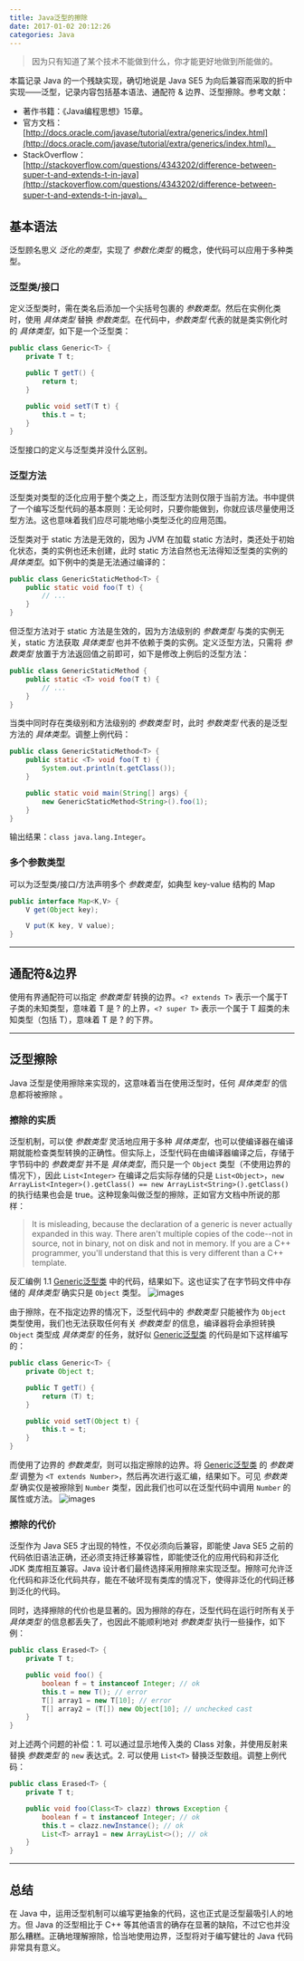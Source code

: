 ```yaml
---
title: Java泛型的擦除
date: 2017-01-02 20:12:26
categories: Java
---
```

<blockquote class="blockquote-center">因为只有知道了某个技术不能做到什么，你才能更好地做到所能做的。</blockquote>

本篇记录 Java 的一个残缺实现，确切地说是 Java SE5 为向后兼容而采取的折中实现——泛型，记录内容包括基本语法、通配符 & 边界、泛型擦除。<!-- more -->参考文献：
* 著作书籍：《Java编程思想》15章。
* 官方文档：[http://docs.oracle.com/javase/tutorial/extra/generics/index.html](http://docs.oracle.com/javase/tutorial/extra/generics/index.html)。
* StackOverflow：[http://stackoverflow.com/questions/4343202/difference-between-super-t-and-extends-t-in-java](http://stackoverflow.com/questions/4343202/difference-between-super-t-and-extends-t-in-java)。

## 基本语法
泛型顾名思义 *泛化的类型*，实现了 *参数化类型* 的概念，使代码可以应用于多种类型。

### 泛型类/接口
定义泛型类时，需在类名后添加一个尖括号包裹的 *参数类型*。然后在实例化类时，使用 *具体类型* 替换 *参数类型*。在代码中，*参数类型* 代表的就是类实例化时的 *具体类型*，如下是一个泛型类：
```java
public class Generic<T> {
    private T t;

    public T getT() {
        return t;
    }

    public void setT(T t) {
        this.t = t;
    }
}
```
泛型接口的定义与泛型类并没什么区别。

### 泛型方法
泛型类对类型的泛化应用于整个类之上，而泛型方法则仅限于当前方法。书中提供了一个编写泛型代码的基本原则：无论何时，只要你能做到，你就应该尽量使用泛型方法。这也意味着我们应尽可能地缩小类型泛化的应用范围。

泛型类对于 static 方法是无效的，因为 JVM 在加载 static 方法时，类还处于初始化状态，类的实例也还未创建，此时 static 方法自然也无法得知泛型类的实例的 *具体类型*。如下例中的类是无法通过编译的：
```java
public class GenericStaticMethod<T> {
    public static void foo(T t) {
        // ...
    }
}
```

但泛型方法对于 static 方法是生效的，因为方法级别的 *参数类型* 与类的实例无关，static 方法获取 *具体类型* 也并不依赖于类的实例。定义泛型方法，只需将 *参数类型* 放置于方法返回值之前即可，如下是修改上例后的泛型方法：
```java
public class GenericStaticMethod {
    public static <T> void foo(T t) {
        // ...
    }
}
```
当类中同时存在类级别和方法级别的 *参数类型* 时，此时 *参数类型* 代表的是泛型方法的 *具体类型*。调整上例代码：
```java
public class GenericStaticMethod<T> {
    public static <T> void foo(T t) {
        System.out.println(t.getClass());
    }

    public static void main(String[] args) {
        new GenericStaticMethod<String>().foo(1);
    }
}
```
输出结果：`class java.lang.Integer`。

### 多个参数类型
可以为泛型类/接口/方法声明多个 *参数类型*，如典型 key-value 结构的 Map
```java
public interface Map<K,V> {
    V get(Object key);

    V put(K key, V value);
}
```

---

## 通配符&边界
使用有界通配符可以指定 *参数类型* 转换的边界。`<? extends T>` 表示一个属于T子类的未知类型，意味着 T 是 ? 的上界，`<? super T>` 表示一个属于 T 超类的未知类型（包括 T），意味着 T 是 ? 的下界。

---

## 泛型擦除
Java 泛型是使用擦除来实现的，这意味着当在使用泛型时，任何 *具体类型* 的信息都将被擦除 。

### 擦除的实质
泛型机制，可以使 *参数类型* 灵活地应用于多种 *具体类型*，也可以使编译器在编译期就能检查类型转换的正确性。但实际上，泛型代码在由编译器编译之后，存储于字节码中的 *参数类型* 并不是 *具体类型*，而只是一个 `Object` 类型（不使用边界的情况下），因此 `List<Integer>` 在编译之后实际存储的只是 `List<Object>`，`new ArrayList<Integer>().getClass() == new ArrayList<String>().getClass()` 的执行结果也会是 true。这种现象叫做泛型的擦除，正如官方文档中所说的那样：

> It is misleading, because the declaration of a generic is never actually expanded in this way. There aren't multiple copies of the code--not in source, not in binary, not on disk and not in memory. If you are a C++ programmer, you'll understand that this is very different than a C++ template.

反汇编例 1.1 [Generic泛型类](#泛型类-接口) 中的代码，结果如下。这也证实了在字节码文件中存储的 *具体类型* 确实只是 `Object` 类型。
![images](http://ogvr8n3tg.bkt.clouddn.com/Java%E6%B3%9B%E5%9E%8B%E7%9A%84%E6%93%A6%E9%99%A4/1.png)

由于擦除，在不指定边界的情况下，泛型代码中的 *参数类型* 只能被作为 `Object` 类型使用，我们也无法获取任何有关 *参数类型* 的信息，编译器将会承担转换 `Object` 类型成 *具体类型* 的任务，就好似 [Generic泛型类](#泛型类-接口) 的代码是如下这样编写的：
```java
public class Generic<T> {
    private Object t;

    public T getT() {
        return (T) t;
    }

    public void setT(Object t) {
        this.t = t;
    }
}
```

而使用了边界的 *参数类型*，则可以指定擦除的边界。将 [Generic泛型类](#泛型类-接口) 的 *参数类型* 调整为 `<T extends Number>`，然后再次进行返汇编，结果如下。可见 *参数类型* 确实仅是被擦除到 `Number` 类型，因此我们也可以在泛型代码中调用 `Number` 的属性或方法。
![images](http://ogvr8n3tg.bkt.clouddn.com/Java%E6%B3%9B%E5%9E%8B%E7%9A%84%E6%93%A6%E9%99%A4/2.png)

### 擦除的代价
泛型作为 Java SE5 才出现的特性，不仅必须向后兼容，即能使 Java SE5 之前的代码依旧语法正确，还必须支持迁移兼容性，即能使泛化的应用代码和非泛化 JDK 类库相互兼容。Java 设计者们最终选择采用擦除来实现泛型。擦除可允许泛化代码和非泛化代码共存，能在不破坏现有类库的情况下，使得非泛化的代码迁移到泛化的代码。

同时，选择擦除的代价也是显著的。因为擦除的存在，泛型代码在运行时所有关于 *具体类型* 的信息都丢失了，也因此不能顺利地对 *参数类型* 执行一些操作，如下例：
```java
public class Erased<T> {
    private T t;

    public void foo() {
        boolean f = t instanceof Integer; // ok
        this.t = new T(); // error
        T[] array1 = new T[10]; // error
        T[] array2 = (T[]) new Object[10]; // unchecked cast
    }
}
```

对上述两个问题的补偿：1. 可以通过显示地传入类的 Class 对象，并使用反射来替换 *参数类型* 的 `new` 表达式。2. 可以使用 `List<T>` 替换泛型数组。调整上例代码：
```java
public class Erased<T> {
    private T t;

    public void foo(Class<T> clazz) throws Exception {
        boolean f = t instanceof Integer; // ok
        this.t = clazz.newInstance(); // ok
        List<T> array1 = new ArrayList<>(); // ok
    }
}
```

---

## 总结
在 Java 中，运用泛型机制可以编写更抽象的代码，这也正式是泛型最吸引人的地方。但 Java 的泛型相比于 C++ 等其他语言的确存在显著的缺陷，不过它也并没那么糟糕。正确地理解擦除，恰当地使用边界，泛型将对于编写健壮的 Java 代码非常具有意义。
